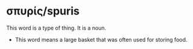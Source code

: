 # σπυρίς/spuris
This word is a type of thing. It is a noun.
* This word means a large basket that was often used for storing food.
